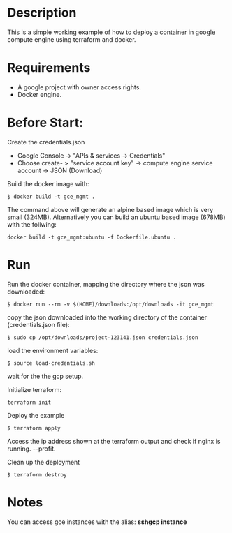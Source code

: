 
# Description
This is a simple working example of how to deploy a container in google compute engine
using terraform and docker.

# Requirements 
* A google project with owner access rights.
* Docker engine.


# Before Start:
Create the credentials.json
 * Google Console -> "APIs & services -> Credentials"
 * Choose create- > "service account key" -> compute engine service account -> JSON (Download)

Build the docker image with: 
````
$ docker build -t gce_mgmt .
````
The command above will generate an alpine based image which is very small (324MB).
Alternatively you can build an ubuntu based image (678MB) with the follwing:
````
docker build -t gce_mgmt:ubuntu -f Dockerfile.ubuntu .
````
# Run 
Run the docker container, mapping the directory where the json was downloaded:

```
$ docker run --rm -v $(HOME)/downloads:/opt/downloads -it gce_mgmt
````

copy the json downloaded into the working directory of the container (credentials.json file):
```
$ sudo cp /opt/downloads/project-123141.json credentials.json
```

load the environment variables:
````
$ source load-credentials.sh
````

wait for the the gcp setup.

Initialize terraform:
````
terraform init
````

Deploy the example

````
$ terraform apply
````

Access the ip address shown at the terraform output and check if nginx is running. --profit.

Clean up the deployment
````
$ terraform destroy
````


# Notes
You can access gce instances with the alias: **sshgcp instance**




 



